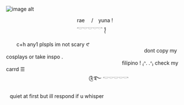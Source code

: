    ![image alt](https://github.com/nopathsarebound/nopathsarebound/blob/d0e4b46cbf78bf88edc722e237aab6e318be7385/IMG_8615.PNG)
   
   ⠀ ⠀ ⠀ ⠀ ⠀ ⠀ ⠀⠀ ⠀ ⠀ ⠀   ⠀ ⠀ ⠀ rae ⠀ /⠀ yuna ! ⠀ ⠀                       
   ⠀ ⠀ ⠀ ⠀ ⠀⠀ ⠀ ⠀ ⠀ ⠀
  ⠀    ⠀  ⠀      ⠀    𓎢𓎠𓎟𓎠𓎡 ᭪
 ⠀  ⠀  ⠀  ⠀  ⠀  ⠀ ⠀  ⠀  ⠀  ⠀  ⠀  ⠀  ⠀  ⠀  ⠀  ⠀  ⠀   ⠀ ⠀  ⠀  ⠀  ⠀  ⠀  ⠀  ⠀  ⠀  ⠀  ⠀  ⠀  ⠀  ⠀  ⠀  ⠀  ⠀  ⠀  ⠀  ⠀  ⠀  ⠀  ⠀  ⠀  ⠀  ⠀  ⠀  ⠀  ⠀  ⠀  ⠀  ⠀  ⠀  ⠀   ⠀  ⠀ c+h any1 plspls im not scary 𑣲
 ⠀  ⠀  ⠀  ⠀ ⠀  ⠀  ⠀  ⠀  ⠀  ⠀  ⠀  ⠀  ⠀  ⠀  ⠀    ⠀  ⠀  ⠀  ⠀ ⠀  ⠀  ⠀  ⠀  ⠀  ⠀  ⠀  ⠀  ⠀  ⠀  ⠀ ⠀  ⠀  ⠀  ⠀  ⠀  ⠀  ⠀  ⠀  ⠀  ⠀  ⠀    ⠀  ⠀  ⠀  ⠀    ⠀dont copy my cosplays or take inspo .
⠀  ⠀  ⠀  ⠀ ⠀  ⠀  ⠀  ⠀  ⠀  ⠀  ⠀  ⠀  ⠀  ⠀  ⠀ ⠀  ⠀  ⠀  ⠀  ⠀  ⠀  ⠀  ⠀  ⠀  ⠀  ⠀  ⠀ ⠀  ⠀  ⠀  ⠀  ⠀  ⠀  ⠀  ⠀  ⠀  ⠀  ⠀ ⠀  ⠀  ⠀  ⠀  ⠀  ⠀  ⠀ ⠀⠀filipino !  ₍ᐢ. .ᐢ₎ check my carrd ☰
 ⠀  ⠀  ⠀ ⠀  ⠀  ⠀  ⠀  ⠀  ⠀ ⠀  ⠀  ⠀  ⠀  ⠀  ⠀  ⠀  ⠀  ⠀ ⠀  ⠀  ⠀  ⠀  ⠀ ⠀  ⠀  ⠀  ⠀  ⠀  ⠀  ⠀  ⠀  ⠀ ⠀  ⠀  ⠀  ⠀  ⠀  ⠀  ⠀  ⠀  ⠀ ⠀  ⠀  ⠀  ⠀  ⠀ ⠀  ༊࿐ 𓎢𓎠𓎟𓎠𓎡
⠀ ⠀  ⠀  ⠀  ⠀  ⠀  ⠀  ⠀  ⠀  ⠀  ⠀  ⠀ ⠀  ⠀  ⠀  ⠀  ⠀  ⠀⠀ ⠀  ⠀  ⠀  ⠀  ⠀  ⠀  ⠀  ⠀  ⠀  ⠀  ⠀ ⠀  ⠀  ⠀  ⠀  ⠀  ⠀⠀ ⠀  ⠀  ⠀  ⠀  ⠀  ⠀  ⠀  ⠀  ⠀  ⠀  ⠀quiet at first but ill respond if u whisper 
